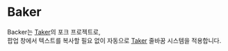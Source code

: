 # Baker

Backer는 [Taker](https://github.com/deliciouswaffle/Taker/)의 포크 프로젝트로,  
팝업 창에서 텍스트를 복사할 필요 없이 자동으로 [Taker](https://github.com/deliciouswaffle/Taker/) 줄바꿈 시스템을 적용합니다.
